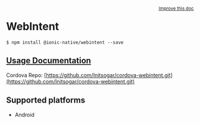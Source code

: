 
<a style="float:right;font-size:12px;" href="http://github.com/driftyco/ionic-native/edit/master/src/@ionic-native/plugins/webintent/index.ts#L3">
  Improve this doc
</a>

# WebIntent
<!-- end header block -->

```
$ npm install @ionic-native/webintent --save
```

## [Usage Documentation](https://ionicframework.com/docs/v2/native/webintent/)

Cordova Repo: [https://github.com/Initsogar/cordova-webintent.git](https://github.com/Initsogar/cordova-webintent.git)

<!-- description -->


<!-- @platforms tag -->
## Supported platforms

- Android

<!-- @platforms tag end -->
<!-- end for prop in method.decorators[0].argumentInfo -->
<!-- end content block -->
<!-- end body block -->
